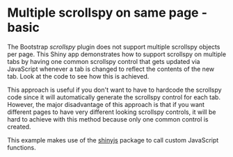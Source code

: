# Multiple scrollspy on same page - basic

The Bootstrap *scrollspy* plugin does not support multiple scrollspy objects per page. This Shiny app demonstrates how to support scrollspy on multiple tabs by having one common scrollspy control that gets updated via JavaScript whenever a tab is changed to reflect the contents of the new tab. Look at the code to see how this is achieved.

This approach is useful if you don't want to have to hardcode the scrollspy code since it will automatically generate the scrollspy control for each tab. However, the major disadvantage of this approach is that if you want different pages to have very different looking scrollspy controls, it will be hard to achieve with this method because only one common control is created.

This example makes use of the [shinyjs](https://github.com/daattali/shinyjs) package to call custom JavaScript functions.